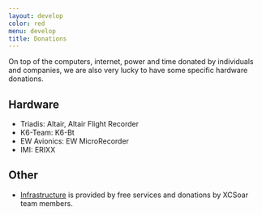 ```yaml
---
layout: develop
color: red
menu: develop
title: Donations
---
```

On top of the computers, internet, power and time donated by individuals and 
companies, we are also very lucky to have some specific hardware donations.

## Hardware

- Triadis: Altair, Altair Flight Recorder
- K6-Team: K6-Bt
- EW Avionics: EW MicroRecorder
- IMI: ERIXX

## Other

- [Infrastructure](/develop/infrastructure.html) is provided by free services 
and donations by XCSoar team members.